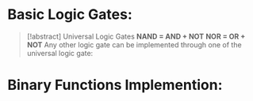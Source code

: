 # Basic Logic Gates:
> [!abstract] Universal Logic Gates
> **NAND = AND + NOT**
> **NOR = OR + NOT**
> Any other logic gate can be implemented through one of the universal logic gate:

# Binary Functions Implemention:
 